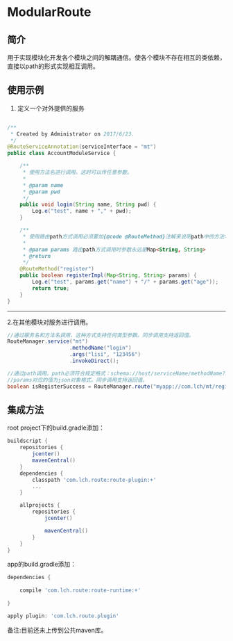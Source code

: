 # ModularRoute
## 简介
用于实现模块化开发各个模块之间的解耦通信。使各个模块不存在相互的类依赖，直接以path的形式实现相互调用。
## 使用示例

1. 定义一个对外提供的服务

```java

/**
 * Created by Administrator on 2017/6/23.
 */
@RouteServiceAnnotation(serviceInterface = "mt")
public class AccountModuleService {

    /**
     * 使用方法名进行调用。这时可以传任意参数。
     *
     * @param name
     * @param pwd
     */
    public void login(String name, String pwd) {
        Log.e("test", name + "," + pwd);
    }

    /**
     * 使用路由path方式调用必须要加{@code @RouteMethod}注解来说明path中的方法名到服务方法名的映射。
     *
     * @param params 路由path方式调用时参数永远是Map<String, String>
     * @return
     */
    @RouteMethod("register")
    public boolean registerImpl(Map<String, String> params) {
        Log.e("test", params.get("name") + "/" + params.get("age"));
        return true;
    }
}

```
---

2.在其他模块对服务进行调用。

```java
//通过服务名和方法名调用，这种方式支持任何类型参数。同步调用支持返回值。
RouteManager.service("mt")
                    .methodName("login")
                    .args("lisi", "123456")
                    .invokeDirect();
```

```java
//通过path调用。path必须符合规定格式：schema://host/serviceName/methodName?name=xx&age=12
//params对应的值为json对象格式。同步调用支持返回值。
boolean isRegisterSuccess = RouteManager.route("myapp://com.lch/mt/register?name=lich&age=100");
```


## 集成方法
root project下的build.gradle添加：

```gradle
buildscript {
    repositories {
        jcenter()
        mavenCentral() 
    }
    dependencies {
        classpath 'com.lch.route:route-plugin:+'
        ...
    }

    allprojects {
        repositories {
            jcenter()

            mavenCentral()
        }
    }
}
```
app的build.gradle添加：
```gradle
dependencies {
   
    compile 'com.lch.route:route-runtime:+'
   
}

apply plugin: 'com.lch.route.plugin'
```

备注:目前还未上传到公共maven库。



